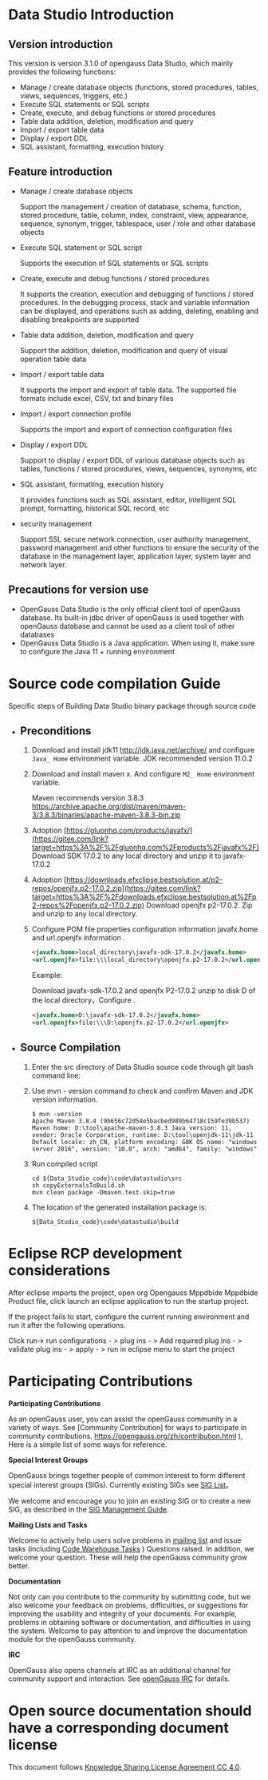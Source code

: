 # Data Studio Introduction

## Version introduction

This version is version 3.1.0 of opengauss Data Studio, which mainly provides the following functions:

- Manage / create database objects (functions, stored procedures, tables, views, sequences, triggers, etc.)
- Execute SQL statements or SQL scripts
- Create, execute, and debug functions or stored procedures
- Table data addition, deletion, modification and query
- Import / export table data
- Display / export DDL
- SQL assistant, formatting, execution history

## Feature introduction

- Manage / create database objects

  Support the management / creation of database, schema, function, stored procedure, table, column, index, constraint, view, appearance, sequence, synonym, trigger, tablespace, user / role and other database objects

- Execute SQL statement or SQL script

  Supports the execution of SQL statements or SQL scripts

- Create, execute and debug functions / stored procedures

  It supports the creation, execution and debugging of functions / stored procedures. In the debugging process, stack and variable information can be displayed, and operations such as adding, deleting, enabling and disabling breakpoints are supported

- Table data addition, deletion, modification and query

  Support the addition, deletion, modification and query of visual operation table data

- Import / export table data

  It supports the import and export of table data. The supported file formats include excel, CSV, txt and binary files

- Import / export connection profile

  Supports the import and export of connection configuration files

- Display / export DDL

  Support to display / export DDL of various database objects such as tables, functions / stored procedures, views, sequences, synonyms, etc

- SQL assistant, formatting, execution history

  It provides functions such as SQL assistant, editor, intelligent SQL prompt, formatting, historical SQL record, etc

- security management

  Support SSL secure network connection, user authority management, password management and other functions to ensure the security of the database in the management layer, application layer, system layer and network layer.

## Precautions for version use

- OpenGauss Data Studio is the only official client tool of openGauss database. Its built-in jdbc driver of openGauss is used together with openGauss database and cannot be used as a client tool of other databases
- OpenGauss Data Studio is a Java application. When using it, make sure to configure the Java 11 + running environment

# Source code compilation Guide

Specific steps of Building Data Studio binary package through source code

- ## Preconditions

  1. Download and install jdk11 http://jdk.java.net/archive/  and configure `Java_ Home` environment variable. JDK recommended version 11.0.2

  2. Download and install maven x. And configure `M2_ Home` environment variable. 

     Maven recommends version 3.8.3  https://archive.apache.org/dist/maven/maven-3/3.8.3/binaries/apache-maven-3.8.3-bin.zip

  3. Adoption [https://gluonhq.com/products/javafx/](https://gitee.com/link?target=https%3A%2F%2Fgluonhq.com%2Fproducts%2Fjavafx%2F)  Download SDK 17.0.2 to any local directory and unzip it to javafx-17.0.2

  4. Adoption [https://downloads.efxclipse.bestsolution.at/p2-repos/openjfx.p2-17.0.2.zip](https://gitee.com/link?target=https%3A%2F%2Fdownloads.efxclipse.bestsolution.at%2Fp2-repos%2Fopenjfx.p2-17.0.2.zip)  Download openjfx p2-17.0.2. Zip and unzip to any local directory.

  5. Configure POM file properties configuration information javafx.home and url.openjfx information .

     ```xml
     <javafx.home>local_directory\javafx-sdk-17.0.2</javafx.home>
     <url.openjfx>file:\\\local_directory\openjfx.p2-17.0.2</url.openjfx>
     ```
     
     Example:
     
     Download javafx-sdk-17.0.2 and openjfx P2-17.0.2 unzip to disk D of the local directory，Configure .
     
     ```xml
     <javafx.home>D:\javafx-sdk-17.0.2</javafx.home>
     <url.openjfx>file:\\\D:\openjfx.p2-17.0.2</url.openjfx>
     ```
     
     

- ## Source Compilation

  1. Enter the src directory of Data Studio source code through git bash command line:

  2. Use mvn - version command to check and confirm Maven and JDK version information.

     ```
     $ mvn -version
     Apache Maven 3.8.4 (9b656c72d54e5bacbed989b64718c159fe39b537)
     Maven home: D:\tool\apache-maven-3.8.3 Java version: 11, vendor: Oracle Corporation, runtime: D:\tool\openjdk-11\jdk-11 Default locale: zh_CN, platform encoding: GBK OS name: "windows server 2016", version: "10.0", arch: "amd64", family: "windows"
     ```

  3. Run compiled script

     ```
     cd ${Data_Studio_code}\code\datastudio\src
     sh copyExternalsToBuild.sh
     mvn clean package -Dmaven.test.skip=true
     ```

   4. The location of the generated  installation package is:

      ```
      ${Data_Studio_code}\code\datastudio\build
      ```



# Eclipse RCP development considerations

After eclipse imports the project, open org Opengauss Mppdbide Mppdbide Product file, click launch an eclipse application to run the startup project.

If the project fails to start, configure the current running environment and run it after the following operations.

Click  run-> run configurations - > plug ins - > Add required plug ins - > validate plug ins - > apply - > run in eclipse menu to start the project

# Participating Contributions

**Participating Contributions**

As an openGauss user, you can assist the openGauss community in a variety of ways. See [Community Contribution] for ways to participate in community contributions. https://opengauss.org/zh/contribution.html ), Here is a simple list of some ways for reference.

**Special Interest Groups**

OpenGauss brings together people of common interest to form different special interest groups (SIGs). Currently existing SIGs see [SIG List](https://opengauss.org/zh/contribution.html)。

We welcome and encourage you to join an existing SIG or to create a new SIG, as described in the [SIG Management Guide]( https://opengauss.org/zh/contribution.html ).

**Mailing Lists and Tasks**

Welcome to actively help users solve problems in [mailing list]( https://opengauss.org/zh/community/mails.html ) and issue tasks (including [Code Warehouse Tasks](https://gitee.com/organizations/opengauss/issues) ) Questions raised. In addition, we welcome your question. These will help the openGauss community grow better.

**Documentation**

Not only can you contribute to the community by submitting code, but we also welcome your feedback on problems, difficulties, or suggestions for improving the usability and integrity of your documents. For example, problems in obtaining software or documentation, and difficulties in using the system. Welcome to pay attention to and improve the documentation module for the openGauss community.

**IRC**

OpenGauss also opens channels at IRC as an additional channel for community support and interaction. See  [openGauss IRC](https://opengauss.org/zh/community/onlineCommunication.html) for details.

# Open source documentation should have a corresponding document license

This document follows [Knowledge Sharing License Agreement CC 4.0](https://creativecommons.org/licenses/by/4.0/).